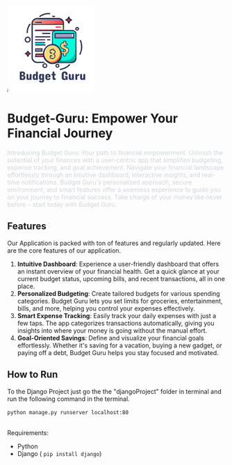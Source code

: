 <img src="/Site Images/Logo.png" alt="Budget Guru Logo" width="200">

# Budget-Guru: Empower Your Financial Journey

<span class="colour" style="color:rgb(209, 213, 219)">Introducing Budget Guru: Your path to financial empowerment. Unleash the potential of your finances with a user-centric app that simplifies budgeting, expense tracking, and goal achievement. Navigate your financial landscape effortlessly through an intuitive dashboard, interactive insights, and real-time notifications. Budget Guru's personalized approach, secure environment, and smart features offer a seamless experience to guide you on your journey to financial success. Take charge of your money like never before – start today with Budget Guru.</span>

## Features

Our Application is packed with ton of features and regularly updated. Here are the core features of our application.

1. **Intuitive Dashboard**:
Experience a user-friendly dashboard that offers an instant overview of your financial health. Get a quick glance at your current budget status, upcoming bills, and recent transactions, all in one place.
2. **Personalized Budgeting**:
Create tailored budgets for various spending categories. Budget Guru lets you set limits for groceries, entertainment, bills, and more, helping you control your expenses effectively.
3. **Smart Expense Tracking**:
Easily track your daily expenses with just a few taps. The app categorizes transactions automatically, giving you insights into where your money is going without the manual effort.
4. **Goal-Oriented Savings**:
Define and visualize your financial goals effortlessly. Whether it's saving for a vacation, buying a new gadget, or paying off a debt, Budget Guru helps you stay focused and motivated.

## How to Run

To the Django Project just go the the "djangoProject" folder in terminal and run the following command in the terminal.
<br>
```
python manage.py runserver localhost:80
```
<br>
Requirements:

* Python
* Django ( `pip install django`)